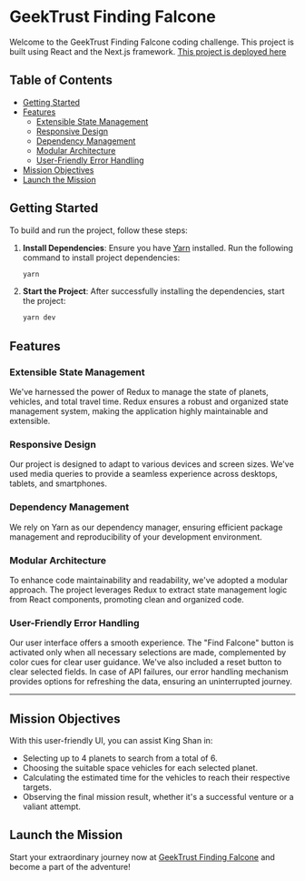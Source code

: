 # GeekTrust Finding Falcone

Welcome to the GeekTrust Finding Falcone coding challenge. This project is built using React and the Next.js framework. [This project is deployed here](https://650142cd720b2c3769cc678f--sparkly-pudding-976d55.netlify.app/)

## Table of Contents

- [Getting Started](#getting-started)
- [Features](#features)
  - [Extensible State Management](#extensible-state-management)
  - [Responsive Design](#responsive-design)
  - [Dependency Management](#dependency-management)
  - [Modular Architecture](#modular-architecture)
  - [User-Friendly Error Handling](#user-friendly-error-handling)
- [Mission Objectives](#mission-objectives)
- [Launch the Mission](#launch-the-mission)

## Getting Started

To build and run the project, follow these steps:

1. **Install Dependencies**: Ensure you have [Yarn](https://yarnpkg.com/) installed. Run the following command to install project dependencies:

   ```bash
   yarn
2. **Start the Project**: After successfully installing the dependencies, start the project:

   ```bash
   yarn dev

## Features

### Extensible State Management
We've harnessed the power of Redux to manage the state of planets, vehicles, and total travel time. Redux ensures a robust and organized state management system, making the application highly maintainable and extensible.

### Responsive Design
Our project is designed to adapt to various devices and screen sizes. We've used media queries to provide a seamless experience across desktops, tablets, and smartphones.

### Dependency Management
We rely on Yarn as our dependency manager, ensuring efficient package management and reproducibility of your development environment.

### Modular Architecture
To enhance code maintainability and readability, we've adopted a modular approach. The project leverages Redux to extract state management logic from React components, promoting clean and organized code.

### User-Friendly Error Handling
Our user interface offers a smooth experience. The "Find Falcone" button is activated only when all necessary selections are made, complemented by color cues for clear user guidance. We've also included a reset button to clear selected fields. In case of API failures, our error handling mechanism provides options for refreshing the data, ensuring an uninterrupted journey.

-------

## Mission Objectives
With this user-friendly UI, you can assist King Shan in:
- Selecting up to 4 planets to search from a total of 6.
- Choosing the suitable space vehicles for each selected planet.
- Calculating the estimated time for the vehicles to reach their respective targets.
- Observing the final mission result, whether it's a successful venture or a valiant attempt.

## Launch the Mission

Start your extraordinary journey now at [GeekTrust Finding Falcone](https://650142cd720b2c3769cc678f--sparkly-pudding-976d55.netlify.app/) and become a part of the adventure!
